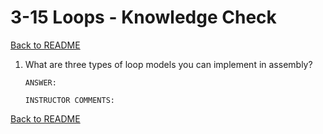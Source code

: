
# 3-15 Loops - Knowledge Check

[Back to README](README.md)

1. What are three types of loop models you can implement in assembly?
    ```
    ANSWER: 
    ```
    ```
    INSTRUCTOR COMMENTS: 
    ```


[Back to README](README.md)


<!--- End of file. --->
